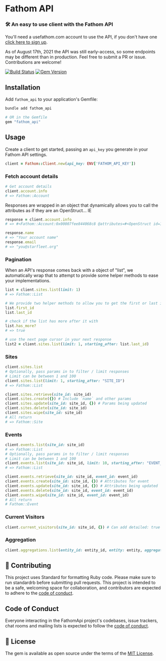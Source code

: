 # Fathom API

### 🛠 An easy to use client with the Fathom API

You'll need a usefathom.com account to use the API, if you don't have one [click here to sign up](https://usefathom.com/ref/CVNWHD).

As of August 17th, 2021 the API was still early-access, so some endpoints may be different than in production. Feel free to submit a PR or issue. Contributions are welcome!

[![Build Status](https://github.com/afomera/fathom_api/workflows/Tests/badge.svg)](https://github.com/afomera/fathom_api/actions) [![Gem Version](https://badge.fury.io/rb/fathom_api.svg)](https://badge.fury.io/rb/fathom_api)

## Installation

Add `fathom_api` to your application's Gemfile:

```bash
bundle add fathom_api

# OR in the Gemfile
gem "fathom_api"
```

## Usage

Create a client to get started, passing an `api_key` you generate in your Fathom API settings.

```ruby
client = Fathom::Client.new(api_key: ENV['FATHOM_API_KEY'])
```

### Fetch account details

```ruby
# Get account details
client.account.info
# => Fathom::Account
```

Responses are wrapped in an object that dynamically allows you to call the attributes as if they are an OpenStruct... IE

```ruby
response = client.account.info
# => #<Fathom::Account:0x00007fee844068c8 @attributes=#<OpenStruct id=12345, name="Your account name", email="you@starfleet.org", object="account">>

response.name
# => "Your account name"
response.email
# => "you@starfleet.org"
```

### Pagination

When an API's response comes back with a object of "list", we automatically wrap that to attempt to provide some helper methods to ease your implementations.

```ruby
list = client.sites.list(limit: 1)
# => Fathom::List

# We provide two helper methods to allow you to get the first or last id from the data response
list.first_id
list.last_id

# check if the list has more after it with
list.has_more?
# => true

# use the next page cursor in your next response
list2 = client.sites.list(limit: 1, starting_after: list.last_id)
```

### Sites

```ruby
client.sites.list
# Optionally, pass params in to filter / limit responses
# Limit can be between 1 and 100
client.sites.list(limit: 1, starting_after: "SITE_ID")
# => Fathom::List

client.sites.retrieve(site_id: site_id)
client.sites.create({}) # Include `name` and other params
client.sites.update(site_id: site_id, {}) # Params being updated
client.sites.delete(site_id: site_id)
client.sites.wipe(site_id: site_id)
# All return
# => Fathom::Site
```

### Events

```ruby
client.events.list(site_id: site_id)
# => Fathom::List
# Optionally, pass params in to filter / limit responses
# Limit can be between 1 and 100
client.events.list(site_id: site_id, limit: 10, starting_after: "EVENT_ID")
# => Fathom::List

client.events.retrieve(site_id: site_id, event_id: event_id)
client.events.create(site_id: site_id, {}) # Attributes for event
client.events.update(site_id: site_id, {}) # Attributes being updated
client.events.delete(site_id: site_id, event_id: event_id)
client.events.wipe(site_id: site_id, event_id: event_id)
# All return
# Fathom::Event
```

### Current Visitors

```ruby
client.current_visitors(site_id: site_id, {}) # Can add detailed: true for a more detailed report
```

### Aggregation

```ruby
client.aggregations.list(entity_id: entity_id, entity: entity, aggregates: aggregates, **params)
```

## 🙏 Contributing

This project uses Standard for formatting Ruby code. Please make sure to run standardrb before submitting pull requests. This project is intended to be a safe, welcoming space for collaboration, and contributors are expected to adhere to the [code of conduct](https://github.com/afomera/fathom_api/blob/main/CODE_OF_CONDUCT.md).

## Code of Conduct

Everyone interacting in the FathomApi project's codebases, issue trackers, chat rooms and mailing lists is expected to follow the [code of conduct](https://github.com/afomera/fathom_api/blob/main/CODE_OF_CONDUCT.md).

## 📝 License

The gem is available as open source under the terms of the [MIT License](https://opensource.org/licenses/MIT).
